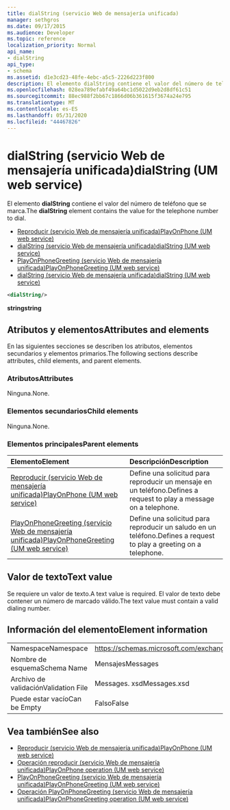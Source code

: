 ```yaml
---
title: dialString (servicio Web de mensajería unificada)
manager: sethgros
ms.date: 09/17/2015
ms.audience: Developer
ms.topic: reference
localization_priority: Normal
api_name:
- dialString
api_type:
- schema
ms.assetid: d1e3cd23-48fe-4ebc-a5c5-2226d223f800
description: El elemento dialString contiene el valor del número de teléfono que se marca.
ms.openlocfilehash: 028ea789efabf49a64bc1d5022d9eb2d8df61c51
ms.sourcegitcommit: 88ec988f2bb67c1866d06b361615f3674a24e795
ms.translationtype: MT
ms.contentlocale: es-ES
ms.lasthandoff: 05/31/2020
ms.locfileid: "44467826"
---
```

# <a name="dialstring-um-web-service"></a><span data-ttu-id="08142-103">dialString (servicio Web de mensajería unificada)</span><span class="sxs-lookup"><span data-stu-id="08142-103">dialString (UM web service)</span></span>

<span data-ttu-id="08142-104">El elemento **dialString** contiene el valor del número de teléfono que se marca.</span><span class="sxs-lookup"><span data-stu-id="08142-104">The **dialString** element contains the value for the telephone number to dial.</span></span> 
  
- [<span data-ttu-id="08142-105">Reproducir (servicio Web de mensajería unificada)</span><span class="sxs-lookup"><span data-stu-id="08142-105">PlayOnPhone (UM web service)</span></span>](playonphone-um-web-service.md) 
- [<span data-ttu-id="08142-106">dialString (servicio Web de mensajería unificada)</span><span class="sxs-lookup"><span data-stu-id="08142-106">dialString (UM web service)</span></span>](dialstring-um-web-service.md) 
- [<span data-ttu-id="08142-107">PlayOnPhoneGreeting (servicio Web de mensajería unificada)</span><span class="sxs-lookup"><span data-stu-id="08142-107">PlayOnPhoneGreeting (UM web service)</span></span>](playonphonegreeting-um-web-service.md) 
- [<span data-ttu-id="08142-108">dialString (servicio Web de mensajería unificada)</span><span class="sxs-lookup"><span data-stu-id="08142-108">dialString (UM web service)</span></span>](dialstring-um-web-service.md)
  
```xml
<dialString/>
```

 <span data-ttu-id="08142-109">**string**</span><span class="sxs-lookup"><span data-stu-id="08142-109">**string**</span></span>
## <a name="attributes-and-elements"></a><span data-ttu-id="08142-110">Atributos y elementos</span><span class="sxs-lookup"><span data-stu-id="08142-110">Attributes and elements</span></span>

<span data-ttu-id="08142-111">En las siguientes secciones se describen los atributos, elementos secundarios y elementos primarios.</span><span class="sxs-lookup"><span data-stu-id="08142-111">The following sections describe attributes, child elements, and parent elements.</span></span>
  
### <a name="attributes"></a><span data-ttu-id="08142-112">Atributos</span><span class="sxs-lookup"><span data-stu-id="08142-112">Attributes</span></span>

<span data-ttu-id="08142-113">Ninguna.</span><span class="sxs-lookup"><span data-stu-id="08142-113">None.</span></span>
  
### <a name="child-elements"></a><span data-ttu-id="08142-114">Elementos secundarios</span><span class="sxs-lookup"><span data-stu-id="08142-114">Child elements</span></span>

<span data-ttu-id="08142-115">Ninguna.</span><span class="sxs-lookup"><span data-stu-id="08142-115">None.</span></span>
  
### <a name="parent-elements"></a><span data-ttu-id="08142-116">Elementos principales</span><span class="sxs-lookup"><span data-stu-id="08142-116">Parent elements</span></span>

|<span data-ttu-id="08142-117">**Elemento**</span><span class="sxs-lookup"><span data-stu-id="08142-117">**Element**</span></span>|<span data-ttu-id="08142-118">**Descripción**</span><span class="sxs-lookup"><span data-stu-id="08142-118">**Description**</span></span>|
|:-----|:-----|
|[<span data-ttu-id="08142-119">Reproducir (servicio Web de mensajería unificada)</span><span class="sxs-lookup"><span data-stu-id="08142-119">PlayOnPhone (UM web service)</span></span>](playonphone-um-web-service.md) <br/> |<span data-ttu-id="08142-120">Define una solicitud para reproducir un mensaje en un teléfono.</span><span class="sxs-lookup"><span data-stu-id="08142-120">Defines a request to play a message on a telephone.</span></span>  <br/> |
|[<span data-ttu-id="08142-121">PlayOnPhoneGreeting (servicio Web de mensajería unificada)</span><span class="sxs-lookup"><span data-stu-id="08142-121">PlayOnPhoneGreeting (UM web service)</span></span>](playonphonegreeting-um-web-service.md) <br/> |<span data-ttu-id="08142-122">Define una solicitud para reproducir un saludo en un teléfono.</span><span class="sxs-lookup"><span data-stu-id="08142-122">Defines a request to play a greeting on a telephone.</span></span>  <br/> |
   
## <a name="text-value"></a><span data-ttu-id="08142-123">Valor de texto</span><span class="sxs-lookup"><span data-stu-id="08142-123">Text value</span></span>

<span data-ttu-id="08142-124">Se requiere un valor de texto.</span><span class="sxs-lookup"><span data-stu-id="08142-124">A text value is required.</span></span> <span data-ttu-id="08142-125">El valor de texto debe contener un número de marcado válido.</span><span class="sxs-lookup"><span data-stu-id="08142-125">The text value must contain a valid dialing number.</span></span>
  
## <a name="element-information"></a><span data-ttu-id="08142-126">Información del elemento</span><span class="sxs-lookup"><span data-stu-id="08142-126">Element information</span></span>

|||
|:-----|:-----|
|<span data-ttu-id="08142-127">Namespace</span><span class="sxs-lookup"><span data-stu-id="08142-127">Namespace</span></span>  <br/> |https://schemas.microsoft.com/exchange/services/2006/messages  <br/> |
|<span data-ttu-id="08142-128">Nombre de esquema</span><span class="sxs-lookup"><span data-stu-id="08142-128">Schema Name</span></span>  <br/> |<span data-ttu-id="08142-129">Mensajes</span><span class="sxs-lookup"><span data-stu-id="08142-129">Messages</span></span>  <br/> |
|<span data-ttu-id="08142-130">Archivo de validación</span><span class="sxs-lookup"><span data-stu-id="08142-130">Validation File</span></span>  <br/> |<span data-ttu-id="08142-131">Messages. xsd</span><span class="sxs-lookup"><span data-stu-id="08142-131">Messages.xsd</span></span>  <br/> |
|<span data-ttu-id="08142-132">Puede estar vacío</span><span class="sxs-lookup"><span data-stu-id="08142-132">Can be Empty</span></span>  <br/> |<span data-ttu-id="08142-133">Falso</span><span class="sxs-lookup"><span data-stu-id="08142-133">False</span></span>  <br/> |
   
## <a name="see-also"></a><span data-ttu-id="08142-134">Vea también</span><span class="sxs-lookup"><span data-stu-id="08142-134">See also</span></span>

- [<span data-ttu-id="08142-135">Reproducir (servicio Web de mensajería unificada)</span><span class="sxs-lookup"><span data-stu-id="08142-135">PlayOnPhone (UM web service)</span></span>](playonphone-um-web-service.md)  
- [<span data-ttu-id="08142-136">Operación reproducir (servicio Web de mensajería unificada)</span><span class="sxs-lookup"><span data-stu-id="08142-136">PlayOnPhone operation (UM web service)</span></span>](playonphone-operation-um-web-service.md)  
- [<span data-ttu-id="08142-137">PlayOnPhoneGreeting (servicio Web de mensajería unificada)</span><span class="sxs-lookup"><span data-stu-id="08142-137">PlayOnPhoneGreeting (UM web service)</span></span>](playonphonegreeting-um-web-service.md)  
- [<span data-ttu-id="08142-138">Operación PlayOnPhoneGreeting (servicio Web de mensajería unificada)</span><span class="sxs-lookup"><span data-stu-id="08142-138">PlayOnPhoneGreeting operation (UM web service)</span></span>](playonphonegreeting-operation-um-web-service.md)

